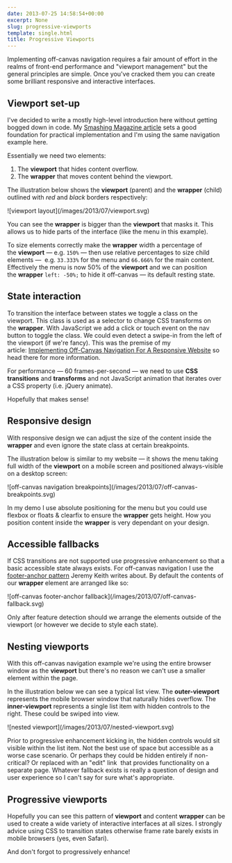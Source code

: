 ```yaml
---
date: 2013-07-25 14:58:54+00:00
excerpt: None
slug: progressive-viewports
template: single.html
title: Progressive Viewports
---
```


Implementing off-canvas navigation requires a fair amount of effort in the realms of front-end performance and "viewport management" but the general principles are simple. Once you've cracked them you can create some brilliant responsive and interactive interfaces.


## Viewport set-up


I've decided to write a mostly high-level introduction here without getting bogged down in code. My [Smashing Magazine article](http://coding.smashingmagazine.com/2013/01/15/off-canvas-navigation-for-responsive-website/) sets a good foundation for practical implementation and I'm using the same navigation example here.

Essentially we need two elements:

1. The **viewport** that hides content overflow.
2. The **wrapper** that moves content behind the viewport.


The illustration below shows the **viewport** (parent) and the **wrapper** (child) outlined with _red_ and _black_ borders respectively:

<p class="b-post__image">![viewport layout](/images/2013/07/viewport.svg)</p>

You can see the **wrapper** is bigger than the **viewport** that masks it. This allows us to hide parts of the interface (like the menu in this example).

To size elements correctly make the **wrapper** width a percentage of the **viewport** — e.g. `150%` — then use relative percentages to size child elements —  e.g. `33.333%` for the menu and `66.666%` for the main content. Effectively the menu is now 50% of the **viewport** and we can position the **wrapper** `left: -50%;` to hide it off-canvas — its default resting state.


## State interaction


To transition the interface between states we toggle a class on the viewport. This class is used as a selector to change CSS transforms on the **wrapper**. With JavaScript we add a click or touch event on the nav button to toggle the class. We could even detect a swipe-in from the left of the viewport (if we're fancy). This was the premise of my article: [Implementing Off-Canvas Navigation For A Responsive Website](http://coding.smashingmagazine.com/2013/01/15/off-canvas-navigation-for-responsive-website/) so head there for more information.

For performance — 60 frames-per-second — we need to use **CSS transitions** and **transforms** and not JavaScript animation that iterates over a CSS property (i.e. jQuery animate).

Hopefully that makes sense!


## Responsive design


With responsive design we can adjust the size of the content inside the **wrapper** and even ignore the state class at certain breakpoints.

The illustration below is similar to my website — it shows the menu taking full width of the **viewport** on a mobile screen and positioned always-visible on a desktop screen:

<p class="b-post__image">![off-canvas navigation breakpoints](/images/2013/07/off-canvas-breakpoints.svg)</p>

In my demo I use absolute positioning for the menu but you could use flexbox or floats & clearfix to ensure the **wrapper** gets height. How you position content inside the **wrapper** is very dependant on your design.


## Accessible fallbacks


If CSS transitions are not supported use progressive enhancement so that a basic accessible state always exists. For off-canvas navigation I use the [footer-anchor pattern](http://adactio.com/journal/6338/) Jeremy Keith writes about. By default the contents of our **wrapper** element are arranged like so:

<p class="b-post__image">![off-canvas footer-anchor fallback](/images/2013/07/off-canvas-fallback.svg)</p>

Only after feature detection should we arrange the elements outside of the viewport (or however we decide to style each state).


## Nesting viewports


With this off-canvas navigation example we're using the entire browser window as the **viewport** but there's no reason we can't use a smaller element within the page.

In the illustration below we can see a typical list view. The **outer-viewport** represents the mobile browser window that naturally hides overflow. The **inner-viewport** represents a single list item with hidden controls to the right. These could be swiped into view.

<p class="b-post__image">![nested viewport](/images/2013/07/nested-viewport.svg)</p>

Prior to progressive enhancement kicking in, the hidden controls would sit visible within the list item. Not the best use of space but accessible as a worse case scenario. Or perhaps they could be hidden entirely if non-critical? Or replaced with an "edit" link  that provides functionality on a separate page. Whatever fallback exists is really a question of design and user experience so I can't say for sure what's appropriate.


## Progressive viewports


Hopefully you can see this pattern of **viewport** and content **wrapper** can be used to create a wide variety of interactive interfaces at all sizes. I strongly advice using CSS to transition states otherwise frame rate barely exists in mobile browsers (yes, even Safari).

And don't forgot to progressively enhance!
